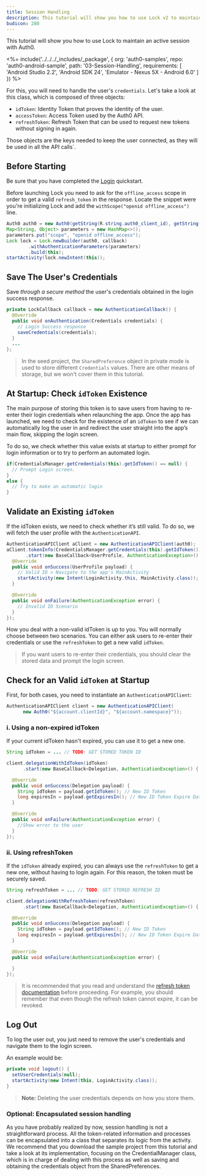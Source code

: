 ```yaml
---
title: Session Handling
description: This tutorial will show you how to use Lock v2 to maintain a session’s connectivity.
budicon: 280
---
```


This tutorial will show you how to use Lock to maintain an active session with Auth0.

<%= include('../../../_includes/_package', {
  org: 'auth0-samples',
  repo: 'auth0-android-sample',
  path: '03-Session-Handling',
  requirements: [
    'Android Studio 2.2',
    'Android SDK 24',
    'Emulator - Nexus 5X - Android 6.0'
  ]
}) %>


For this, you will need to handle the user's `credentials`. Let's take a look at this class, which is composed of three objects:

* `idToken`: Identity Token that proves the identity of the user.
* `accessToken`: Access Token used by the Auth0 API.
* `refreshToken`: Refresh Token that can be used to request new tokens without signing in again.

Those objects are the keys needed to keep the user connected, as they will be used in all the API calls`.

## Before Starting

Be sure that you have completed the [Login](/quickstart/native/android/01-login) quickstart.

Before launching Lock you need to ask for the `offline_access` scope in order to get a valid `refresh_token` in the response. Locate the snippet were you're initializing Lock and add the `withScope("openid offline_access")` line.

```java
Auth0 auth0 = new Auth0(getString(R.string.auth0_client_id), getString(R.string.auth0_domain));
Map<String, Object> parameters = new HashMap<>();
parameters.put("scope", "openid offline_access");
Lock lock = Lock.newBuilder(auth0, callback)
        .withAuthenticationParameters(parameters)
        .build(this);
startActivity(lock.newIntent(this));
```

## Save The User's Credentials

Save _through a secure method_ the user's credentials obtained in the login success response.

```java
private LockCallback callback = new AuthenticationCallback() {
  @Override
  public void onAuthentication(Credentials credentials) {
    // Login Success response
    saveCredentials(credentials);
  }
  ...
};
```

> In the seed project, the `SharedPreference` object in private mode is used to store different `Credentials` values. There are other means of storage, but we won't cover them in this tutorial.

## At Startup: Check `idToken` Existence

The main purpose of storing this token is to save users from having to re-enter their login credentials when relaunching the app. Once the app has launched, we need to check for the existence of an `idToken` to see if we can automatically log the user in and redirect the user straight into the app’s main flow, skipping the login screen.

To do so, we check whether this value exists at startup to either prompt for login information or to try to perform an automated login.

```java
if(CredentialsManager.getCredentials(this).getIdToken() == null) {
  // Prompt Login screen.
}
else {
  // Try to make an automatic login
}
```

## Validate an Existing `idToken`

If the idToken exists, we need to check whether it’s still valid. To do so, we will fetch the user profile with the `AuthenticationAPI`.

```java
AuthenticationAPIClient aClient = new AuthenticationAPIClient(auth0);
aClient.tokenInfo(CredentialsManager.getCredentials(this).getIdToken())
       .start(new BaseCallback<UserProfile, AuthenticationException>() {
  @Override
  public void onSuccess(UserProfile payload) {
    // Valid ID > Navigate to the app's MainActivity
    startActivity(new Intent(LoginActivity.this, MainActivity.class));
  }

  @Override
  public void onFailure(AuthenticationException error) {
    // Invalid ID Scenario
  }
});
```

How you deal with a non-valid idToken is up to you. You will normally choose between two scenarios. You can either ask users to re-enter their credentials or use the `refreshToken` to get a new valid `idToken`.

>If you want users to re-enter their credentials, you should clear the stored data and prompt the login screen.


## Check for an Valid `idToken` at Startup

First, for both cases, you need to instantiate an `AuthenticationAPIClient`:

```java
AuthenticationAPIClient client = new AuthenticationAPIClient(
      new Auth0("${account.clientId}", "${account.namespace}"));
```

### i. Using a non-expired idToken

If your current idToken hasn't expired, you can use it to get a new one.

```java
String idToken = ... // TODO: GET STORED TOKEN ID

client.delegationWithIdToken(idToken)
      .start(new BaseCallback<Delegation, AuthenticationException>() {

  @Override
  public void onSuccess(Delegation payload) {
    String idToken = payload.getIdToken(); // New ID Token
    long expiresIn = payload.getExpiresIn(); // New ID Token Expire Date
  }

  @Override
  public void onFailure(AuthenticationException error) {
    //Show error to the user
  }
});
```

### ii. Using refreshToken

If the `idToken` already expired, you can always use the `refreshToken` to get a new one, without having to login again. For this reason, the token must be securely saved.

```java
String refreshToken = ... // TODO: GET STORED REFRESH ID

client.delegationWithRefreshToken(refreshToken)
      .start(new BaseCallback<Delegation, AuthenticationException>() {

  @Override
  public void onSuccess(Delegation payload) {
    String idToken = payload.getIdToken(); // New ID Token
    long expiresIn = payload.getExpiresIn(); // New ID Token Expire Date
  }

  @Override
  public void onFailure(AuthenticationException error) {

  }
});
```

> It is recommended that you read and understand the [refresh token documentation](/refresh-token) before proceeding. For example, you should remember that even though the refresh token cannot expire, it can be revoked.

## Log Out

To log the user out, you just need to remove the user's credentials and navigate them to the login screen.

An example would be:

```java
private void logout() {
  setUserCredentials(null);
  startActivity(new Intent(this, LoginActivity.class));
}
```

> **Note:** Deleting the user credentials depends on how you store them.

### Optional: Encapsulated session handling

As you have probably realized by now, session handling is not a straightforward process. All the token-related information and processes can be encapsulated into a class that separates its logic from the activity. We recommend that you download the sample project from this tutorial and take a look at its implementation, focusing on the CredentialManager class, which is in charge of dealing with this process as well as saving and obtaining the credentials object from the SharedPreferences.
